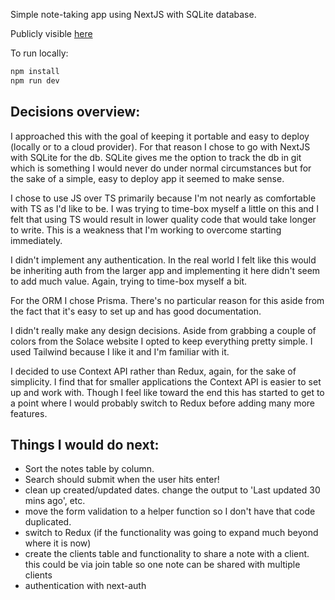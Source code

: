Simple note-taking app using NextJS with SQLite database.

Publicly visible [here](https://hammerhead-app-ksx6q.ondigitalocean.app/)

To run locally:

```bash
npm install 
npm run dev
```
## Decisions overview:

I approached this with the goal of keeping it portable and easy to deploy (locally or to a cloud provider). For that reason I chose to go with NextJS with SQLite for the db. SQLite gives me the option to track the db in git which is something I would never do under normal circumstances but for the sake of a simple, easy to deploy app it seemed to make sense.

I chose to use JS over TS primarily because I'm not nearly as comfortable with TS as I'd like to be. I was trying to time-box myself a little on this and I felt that using TS would result in lower quality code that would take longer to write. This is a weakness that I'm working to overcome starting immediately.

I didn't implement any authentication. In the real world I felt like this would be inheriting auth from the larger app and implementing it here didn't seem to add much value. Again, trying to time-box myself a bit.

For the ORM I chose Prisma. There's no particular reason for this aside from the fact that it's easy to set up and has good documentation.

I didn't really make any design decisions. Aside from grabbing a couple of colors from the Solace website I opted to keep everything pretty simple. I used Tailwind because I like it and I'm familiar with it.

I decided to use Context API rather than Redux, again, for the sake of simplicity. I find that for smaller applications the Context API is easier to set up and work with. Though I feel like toward the end this has started to get to a point where I would probably switch to Redux before adding many more features.

## Things I would do next:

- Sort the notes table by column.
- Search should submit when the user hits enter!
- clean up created/updated dates. change the output to 'Last updated 30 mins ago', etc.
- move the form validation to a helper function so I don't have that code duplicated.
- switch to Redux (if the functionality was going to expand much beyond where it is now)
- create the clients table and functionality to share a note with a client. this could be via join table so one note can be shared with multiple clients
- authentication with next-auth
